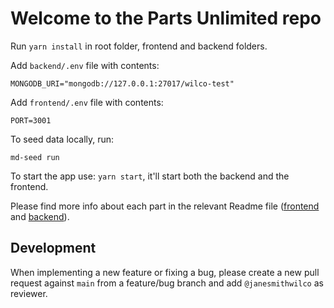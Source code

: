 # Welcome to the Parts Unlimited repo

Run `yarn install` in root folder, frontend and backend folders.

Add `backend/.env` file with contents:

```
MONGODB_URI="mongodb://127.0.0.1:27017/wilco-test"
```

Add `frontend/.env` file with contents:

```
PORT=3001
```

To seed data locally, run:

```
md-seed run
```

To start the app use: `yarn start`, it'll start both the backend and the frontend.

Please find more info about each part in the relevant Readme file ([frontend](frontend/readme.md) and [backend](backend/README.md)).

## Development

When implementing a new feature or fixing a bug, please create a new pull request against `main` from a feature/bug branch and add `@janesmithwilco` as reviewer.
